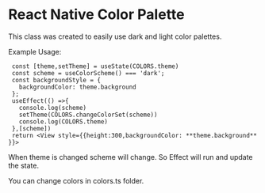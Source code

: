 # React Native Color Palette
This class was created to easily use dark and light color palettes.

Example Usage:
 ```
  const [theme,setTheme] = useState(COLORS.theme)
  const scheme = useColorScheme() === 'dark';
  const backgroundStyle = {
    backgroundColor: theme.background
  };
  useEffect(() =>{
    console.log(scheme)
    setTheme(COLORS.changeColorSet(scheme))
    console.log(COLORS.theme)
  },[scheme])
  return <View style={{height:300,backgroundColor: **theme.background** }}>
```
When theme is changed scheme will change. So Effect will run and update the state. 

You can change colors in colors.ts folder. 
